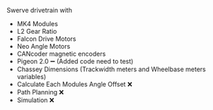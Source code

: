 Swerve drivetrain with
-  MK4 Modules 
-  L2 Gear Ratio 
-  Falcon Drive Motors 
-  Neo Angle Motors 
-  CANcoder magnetic encoders
-  Pigeon 2.0 ➖ (Added code need to test)
-  Chassey Dimensions  (Trackwidth meters and Wheelbase meters variables)
-  Calculate Each Modules Angle Offset ❌
-  Path Planning ❌
-  Simulation ❌
